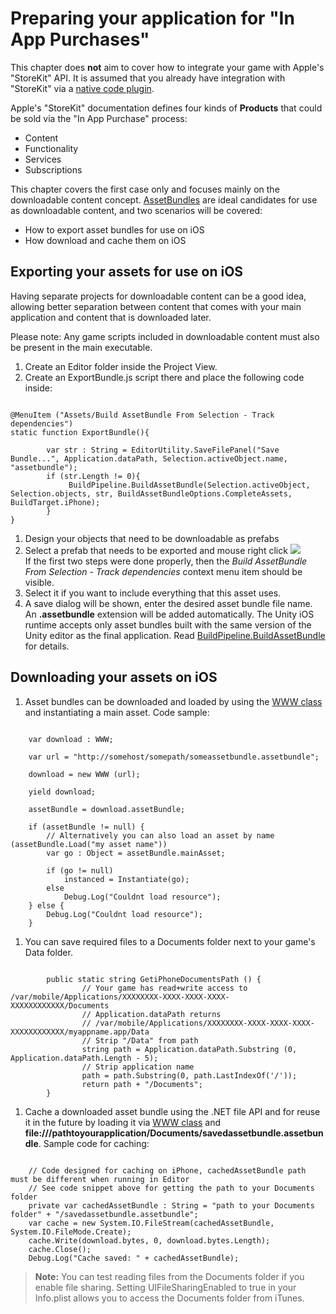Preparing your application for "In App Purchases"
=================================================


This chapter does __not__ aim to cover how to integrate your game with Apple's "StoreKit" API. It is assumed that you already have integration with "StoreKit" via a [native code plugin](Main.Plugins.html).

Apple's "StoreKit" documentation defines four kinds of __Products__ that could be sold via the "In App Purchase" process: 
* Content
* Functionality
* Services
* Subscriptions

This chapter covers the first case only and focuses mainly on the downloadable content concept. [AssetBundles](ScriptRef:AssetBundle.html.html) are ideal candidates for use as downloadable content, and two scenarios will be covered:
* How to export asset bundles for use on iOS
* How download and cache them on iOS

Exporting your assets for use on iOS
------------------------------------

Having separate projects for downloadable content can be a good idea, allowing better separation between content that comes with your main application and content that is downloaded later.

Please note: Any game scripts included in downloadable content must also be present in the main executable.

1. Create an <span class=component>Editor</span> folder inside the Project View.
1. Create an <span class=component>ExportBundle.js</span> script there and place the following code inside:
````

@MenuItem ("Assets/Build AssetBundle From Selection - Track dependencies")
static function ExportBundle(){
        
        var str : String = EditorUtility.SaveFilePanel("Save Bundle...", Application.dataPath, Selection.activeObject.name, "assetbundle");
        if (str.Length != 0){
             BuildPipeline.BuildAssetBundle(Selection.activeObject, Selection.objects, str, BuildAssetBundleOptions.CompleteAssets, BuildTarget.iPhone);
        }
}

````
1. Design your objects that need to be downloadable as prefabs
1. Select a prefab that needs to be exported and mouse right click
![](http://docwiki.hq.unity3d.com/uploads/Main/iPhoneAssetBundleExport.png)  
If the first two steps were done properly, then the _Build AssetBundle From Selection - Track dependencies_ context menu item should be visible.
1. Select it if you want to include everything that this asset uses.
1. A save dialog will be shown, enter the desired asset bundle file name. An __.assetbundle__ extension will be added automatically. The Unity iOS runtime accepts only asset bundles built with the same version of the Unity editor as the final application. Read [BuildPipeline.BuildAssetBundle](ScriptRef:BuildPipeline.BuildAssetBundle.html.html) for details.

Downloading your assets on iOS
------------------------------

1. Asset bundles can be downloaded and loaded by using the [WWW class](ScriptRef:WWW-assetBundle.html.html) and instantiating a main asset. Code sample:
````

	var download : WWW;
	
	var url = "http://somehost/somepath/someassetbundle.assetbundle";
	
	download = new WWW (url);
	
	yield download;
	
	assetBundle = download.assetBundle;

	if (assetBundle != null) {
		// Alternatively you can also load an asset by name (assetBundle.Load("my asset name"))
		var go : Object = assetBundle.mainAsset;
			
		if (go != null)
			instanced = Instantiate(go);
		else
			Debug.Log("Couldnt load resource");	
	} else {
		Debug.Log("Couldnt load resource");	
	}

````
1. You can save required files to a Documents folder next to your game's Data folder.
````

        public static string GetiPhoneDocumentsPath () { 
                // Your game has read+write access to /var/mobile/Applications/XXXXXXXX-XXXX-XXXX-XXXX-XXXXXXXXXXXX/Documents 
                // Application.dataPath returns              
                // /var/mobile/Applications/XXXXXXXX-XXXX-XXXX-XXXX-XXXXXXXXXXXX/myappname.app/Data 
                // Strip "/Data" from path 
                string path = Application.dataPath.Substring (0, Application.dataPath.Length - 5); 
                // Strip application name 
                path = path.Substring(0, path.LastIndexOf('/'));  
                return path + "/Documents"; 
        }

````

1. Cache a downloaded asset bundle using the .NET file API and for reuse it in the future by loading it via [WWW class](ScriptRef:WWW.html.html) and __file:///pathtoyourapplication/Documents/savedassetbundle.assetbundle__. Sample code for caching:
````

	// Code designed for caching on iPhone, cachedAssetBundle path must be different when running in Editor
	// See code snippet above for getting the path to your Documents folder
	private var cachedAssetBundle : String = "path to your Documents folder" + "/savedassetbundle.assetbundle"; 
	var cache = new System.IO.FileStream(cachedAssetBundle, System.IO.FileMode.Create);
	cache.Write(download.bytes, 0, download.bytes.Length);
	cache.Close();
	Debug.Log("Cache saved: " + cachedAssetBundle);

````
>__Note:__ You can test reading files from the Documents folder if you enable file sharing.  Setting <span class=component>UIFileSharingEnabled</span> to true in your <span class=component>Info.plist</span> allows you to access the Documents folder from iTunes.
